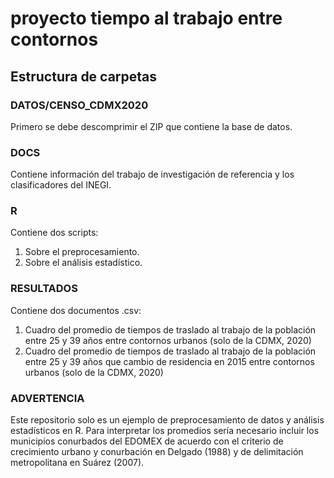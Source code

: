# proyecto tiempo al trabajo entre contornos
## Estructura de carpetas
### **DATOS/CENSO_CDMX2020**
Primero se debe descomprimir el ZIP que contiene la base de datos.
### **DOCS**
Contiene información del trabajo de investigación de referencia y los clasificadores del INEGI.
### **R**
Contiene dos scripts:
1. Sobre el preprocesamiento.
2. Sobre el análisis estadístico.
### **RESULTADOS**
Contiene dos documentos .csv:
1. Cuadro del promedio de tiempos de traslado al trabajo de la población entre 25 y 39 años entre contornos urbanos (solo de la CDMX, 2020)
2. Cuadro del promedio de tiempos de traslado al trabajo de la población entre 25 y 39 años que cambio de residencia en 2015 entre contornos urbanos (solo de la CDMX, 2020)
### **ADVERTENCIA**
Este repositorio solo es un ejemplo de preprocesamiento de datos y análisis estadísticos en R. Para interpretar los promedios sería necesario incluir los municipios conurbados del EDOMEX de acuerdo con el criterio de crecimiento urbano y conurbación en Delgado (1988) y de delimitación metropolitana en Suárez (2007).
